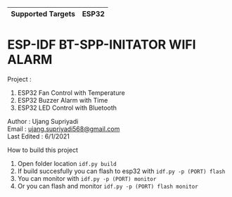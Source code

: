 | Supported Targets | ESP32 |
| ----------------- | ----- |

ESP-IDF BT-SPP-INITATOR WIFI ALARM
==================================

Project :
1. ESP32 Fan Control with Temperature
2. ESP32 Buzzer Alarm with Time
3. ESP32 LED Control with Bluetooth

Author      : Ujang Supriyadi<br/>
Email       : ujang.supriyadi568@gmail.com<br/>
Last Edited : 6/1/2021

How to build this project
1. Open folder location `idf.py build`
2. If build succesfully you can flash to esp32 with `idf.py -p (PORT) flash`
3. You can monitor with `idf.py -p (PORT) monitor`
4. Or you can flash and monitor `idf.py -p (PORT) flash monitor`
